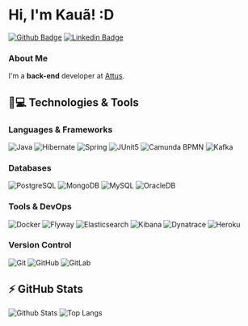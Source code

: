 # Hi, I'm Kauã! :D

[![Github Badge](https://img.shields.io/badge/-Github-000?style=flat-square&logo=Github&logoColor=white&link=https://github.com/Kauamendes/Kauamendes)](https://github.com/Kauamendes/Kauamendes)
[![Linkedin Badge](https://img.shields.io/badge/-LinkedIn-blue?style=flat-square&logo=Linkedin&logoColor=white&link=https://www.linkedin.com/in/kau%C3%A3-mendes-814617204/)](https://www.linkedin.com/in/kau%C3%A3-mendes-814617204/)

### About Me
I'm a **back-end** developer at [Attus](https://www.attus.ai/).

## 🚀💻 Technologies & Tools

### Languages & Frameworks
![Java](https://img.shields.io/badge/-Java-black?style=flat-square&logo=java)
![Hibernate](https://img.shields.io/badge/-Hibernate-black?style=flat-square&logo=hibernate)
![Spring](https://img.shields.io/badge/-Spring-black?style=flat-square&logo=spring)
![JUnit5](https://img.shields.io/badge/-Junit5-black?style=flat-square&logo=Junit5)
![Camunda BPMN](https://img.shields.io/badge/-Camunda%20BPMN-003366?style=flat-square&logo=camunda)
![Kafka](https://img.shields.io/badge/-Kafka-231F20?style=flat-square&logo=apachekafka)

### Databases
![PostgreSQL](https://img.shields.io/badge/-PostgreSQL-336791?style=flat-square&logo=postgresql)
![MongoDB](https://img.shields.io/badge/-MongoDB-black?style=flat-square&logo=mongodb)
![MySQL](https://img.shields.io/badge/-MySQL-black?style=flat-square&logo=mysql)
![OracleDB](https://img.shields.io/badge/-OracleDB-F80000?style=flat-square&logo=oracle)

### Tools & DevOps
![Docker](https://img.shields.io/badge/-Docker-2496ED?style=flat-square&logo=docker)
![Flyway](https://img.shields.io/badge/-Flyway-3B88C3?style=flat-square&logo=flyway)
![Elasticsearch](https://img.shields.io/badge/-Elasticsearch-005571?style=flat-square&logo=elasticsearch)
![Kibana](https://img.shields.io/badge/-Kibana-005571?style=flat-square&logo=kibana)
![Dynatrace](https://img.shields.io/badge/-Dynatrace-6C4D57?style=flat-square&logo=dynatrace)
![Heroku](https://img.shields.io/badge/-Heroku-430098?style=flat-square&logo=heroku)

### Version Control
![Git](https://img.shields.io/badge/-Git-black?style=flat-square&logo=git)
![GitHub](https://img.shields.io/badge/-GitHub-181717?style=flat-square&logo=github)
![GitLab](https://img.shields.io/badge/-GitLab-FC6D26?style=flat-square&logo=gitlab)

## ⚡ GitHub Stats

![Github Stats](https://github-readme-stats.vercel.app/api?username=Kauamendes&show_icons=true&count_private=true&show_icons=true&include_all_commits=true)
![Top Langs](https://github-readme-stats.vercel.app/api/top-langs/?username=Kauamendes&hide=TeX&layout=compact)
